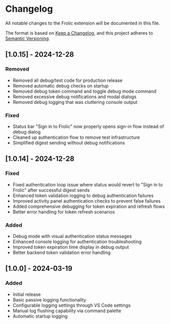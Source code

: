 # Changelog

All notable changes to the Frolic extension will be documented in this file.

The format is based on [Keep a Changelog](https://keepachangelog.com/en/1.0.0/),
and this project adheres to [Semantic Versioning](https://semver.org/spec/v2.0.0.html).

## [1.0.15] - 2024-12-28

### Removed
- Removed all debug/test code for production release
- Removed automatic debug checks on startup
- Removed debug token command and toggle debug mode command
- Removed excessive debug notifications and modal dialogs
- Removed debug logging that was cluttering console output

### Fixed
- Status bar "Sign in to Frolic" now properly opens sign-in flow instead of debug dialog
- Cleaned up authentication flow to remove test infrastructure
- Simplified digest sending without debug notifications

## [1.0.14] - 2024-12-28

### Fixed
- Fixed authentication loop issue where status would revert to "Sign in to Frolic" after successful digest sends
- Enhanced token validation logging to debug authentication failures
- Improved activity panel authentication checks to prevent false failures
- Added comprehensive debugging for token expiration and refresh flows
- Better error handling for token refresh scenarios

### Added
- Debug mode with visual authentication status messages
- Enhanced console logging for authentication troubleshooting
- Improved token expiration time display in debug output
- Better backend token validation error handling

## [1.0.0] - 2024-03-19

### Added
- Initial release
- Basic passive logging functionality
- Configurable logging settings through VS Code settings
- Manual log flushing capability via command palette
- Automatic startup logging 